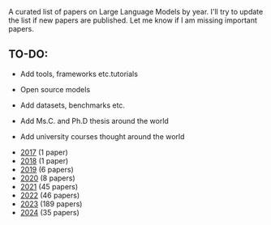 A curated list of papers on Large Language Models by year. I'll try to update the list if new papers are published. Let me know if I am missing important papers.

## TO-DO:

* Add tools, frameworks etc.tutorials

* Open source models

* Add datasets, benchmarks etc.

* Add Ms.C. and Ph.D thesis around the world

* Add university courses thought around the world

- [2017](2017.md) (1 paper)
- [2018](2018.md) (1 paper)
- [2019](2019.md) (6 papers)
- [2020](2020.md) (8 papers)
- [2021](2021.md) (45 papers)
- [2022](2022.md) (46 papers)
- [2023](2023.md) (189 papers)
- [2024](2024.md) (35 papers)
